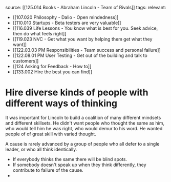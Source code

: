 source: [[125.014 Books - Abraham Lincoln - Team of Rivals]]
tags:
relevant:
- [[107.020 Philosophy - Dalio - Open mindedness]]
- [[110.010 Startups - Beta testers are very valuable]]
- [[116.039 Life Lessons - You know what is best for you. Seek advice, then do what feels right]]
- [[119.023 NVC - Get what you want by helping them get what they want]]
- [[122.03.03 PM Responsibilities - Team success and personal failure]]
- [[122.08.01 PM User Testing - Get out of the building and talk to customers]]
- [[124 Asking for Feedback - How to]]
- [[133.002 Hire the best you can find]]

# Hire diverse kinds of people with different ways of thinking

It was important for Lincoln to build a coalition of many different mindsets and different skillsets. He didn't want people who thought the same as him, who would tell him he was right, who would demur to his word. He wanted people of of great skill with varied thought.

A cause is rarely advanced by a group of people who all defer to a single leader, or who all think identically. 
- If everybody thinks the same there will be blind spots. 
- If somebody doesn't speak up when they think differently, they contribute to failure of the cause. 
- 